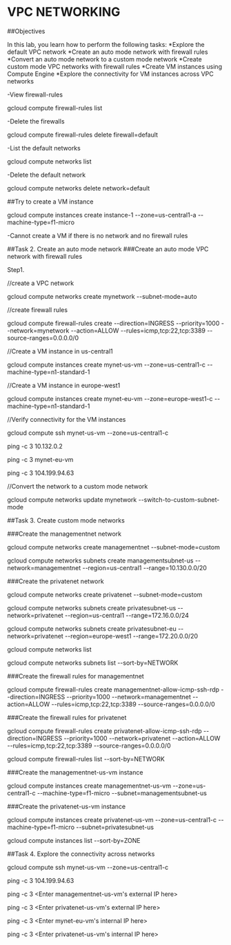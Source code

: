 # VPC NETWORKING

##Objectives

In this lab, you learn how to perform the following tasks:
*Explore the default VPC network
*Create an auto mode network with firewall rules
*Convert an auto mode network to a custom mode network
*Create custom mode VPC networks with firewall rules
*Create VM instances using Compute Engine
*Explore the connectivity for VM instances across VPC networks

-View firewall-rules 

gcloud compute firewall-rules list

-Delete the firewalls 

gcloud compute firewall-rules delete firewall=default
 
-List the default networks

gcloud compute networks list 

-Delete the default network 

gcloud compute networks delete network=default

##Try to create a VM instance

gcloud compute instances create instance-1 --zone=us-central1-a --machine-type=f1-micro

-Cannot create a VM if there is no network and no firewall rules

##Task 2. Create an auto mode network
###Create an auto mode VPC network with firewall rules

Step1. 

//create a VPC network

gcloud compute networks create mynetwork --subnet-mode=auto

//create firewall rules

gcloud compute firewall-rules create --direction=INGRESS --priority=1000 --network=mynetwork --action=ALLOW --rules=icmp,tcp:22,tcp:3389 --source-ranges=0.0.0.0/0

//Create a VM instance in us-central1

gcloud compute instances create mynet-us-vm --zone=us-central1-c --machine-type=n1-standard-1

//Create a VM instance in europe-west1

gcloud compute instances create mynet-eu-vm --zone=europe-west1-c --machine-type=n1-standard-1

//Verify connectivity for the VM instances

gcloud compute ssh mynet-us-vm --zone=us-central1-c

ping -c 3 10.132.0.2

ping -c 3 mynet-eu-vm

ping -c 3 104.199.94.63

//Convert the network to a custom mode network

gcloud compute networks update mynetwork --switch-to-custom-subnet-mode

##Task 3. Create custom mode networks

###Create the managementnet network

gcloud compute networks create managementnet  --subnet-mode=custom

gcloud compute networks subnets create managementsubnet-us --network=managementnet --region=us-central1 --range=10.130.0.0/20

###Create the privatenet network

gcloud compute networks create privatenet --subnet-mode=custom

gcloud compute networks subnets create privatesubnet-us --network=privatenet --region=us-central1 --range=172.16.0.0/24

gcloud compute networks subnets create privatesubnet-eu --network=privatenet --region=europe-west1 --range=172.20.0.0/20

gcloud compute networks list

gcloud compute networks subnets list --sort-by=NETWORK

###Create the firewall rules for managementnet

gcloud compute firewall-rules create managementnet-allow-icmp-ssh-rdp --direction=INGRESS --priority=1000 --network=managementnet --action=ALLOW --rules=icmp,tcp:22,tcp:3389 --source-ranges=0.0.0.0/0

###Create the firewall rules for privatenet

gcloud compute firewall-rules create privatenet-allow-icmp-ssh-rdp --direction=INGRESS --priority=1000 --network=privatenet --action=ALLOW --rules=icmp,tcp:22,tcp:3389 --source-ranges=0.0.0.0/0

gcloud compute firewall-rules list --sort-by=NETWORK

###Create the managementnet-us-vm instance

gcloud compute instances create managementnet-us-vm --zone=us-central1-c --machine-type=f1-micro --subnet=managementsubnet-us

###Create the privatenet-us-vm instance

gcloud compute instances create privatenet-us-vm --zone=us-central1-c --machine-type=f1-micro --subnet=privatesubnet-us

gcloud compute instances list --sort-by=ZONE

##Task 4. Explore the connectivity across networks

gcloud compute ssh mynet-us-vm --zone=us-central1-c

ping -c 3 104.199.94.63

ping -c 3 <Enter managementnet-us-vm's external IP here>

ping -c 3 <Enter privatenet-us-vm's external IP here>

ping -c 3 <Enter mynet-eu-vm's internal IP here>

ping -c 3 <Enter privatenet-us-vm's internal IP here>

